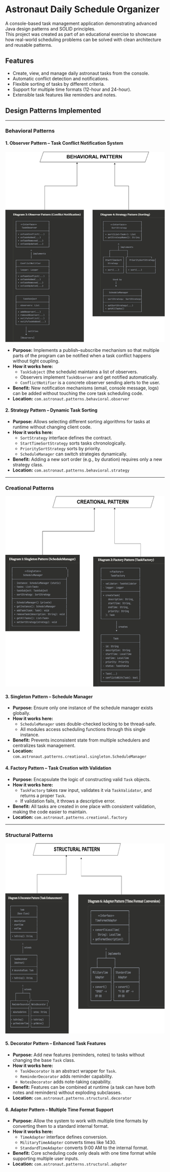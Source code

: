 # Astronaut Daily Schedule Organizer

A console-based task management application demonstrating advanced Java design patterns and SOLID principles.  
This project was created as part of an educational exercise to showcase how real-world scheduling problems can be solved with clean architecture and reusable patterns.

## Features
- Create, view, and manage daily astronaut tasks from the console.
- Automatic conflict detection and notifications.
- Flexible sorting of tasks by different criteria.
- Support for multiple time formats (12-hour and 24-hour).
- Extensible task features like reminders and notes.

## Design Patterns Implemented

---

### Behavioral Patterns  

#### 1. Observer Pattern – Task Conflict Notification System  

<img src="./BehavioralPattern.jpg" width="600" height="600" alt="Behavioral Pattern Diagram">

- **Purpose:** Implements a publish–subscribe mechanism so that multiple parts of the program can be notified when a task conflict happens without tight coupling.  
- **How it works here:**  
  - `TaskSubject` (the schedule) maintains a list of observers.  
  - Observers implement `TaskObserver` and get notified automatically.  
  - `ConflictNotifier` is a concrete observer sending alerts to the user.  
- **Benefit:** New notification mechanisms (email, console message, logs) can be added without touching the core task scheduling code.  
- **Location:** `com.astronaut.patterns.behavioral.observer`

#### 2. Strategy Pattern – Dynamic Task Sorting  

- **Purpose:** Allows selecting different sorting algorithms for tasks at runtime without changing client code.  
- **How it works here:**  
  - `SortStrategy` interface defines the contract.  
  - `StartTimeSortStrategy` sorts tasks chronologically.  
  - `PrioritySortStrategy` sorts by priority.  
  - `ScheduleManager` can switch strategies dynamically.  
- **Benefit:** Adding a new sort order (e.g., by duration) requires only a new strategy class.  
- **Location:** `com.astronaut.patterns.behavioral.strategy`

---

### Creational Patterns  

<img src="./CreationalPattern.drawio.png" width="600" height="600" alt="Creational Pattern Diagram">

#### 3. Singleton Pattern – Schedule Manager  
- **Purpose:** Ensure only one instance of the schedule manager exists globally.  
- **How it works here:**  
  - `ScheduleManager` uses double-checked locking to be thread-safe.  
  - All modules access scheduling functions through this single instance.  
- **Benefit:** Prevents inconsistent state from multiple schedulers and centralizes task management.  
- **Location:** `com.astronaut.patterns.creational.singleton.ScheduleManager`

#### 4. Factory Pattern – Task Creation with Validation  
- **Purpose:** Encapsulate the logic of constructing valid `Task` objects.  
- **How it works here:**  
  - `TaskFactory` takes raw input, validates it via `TaskValidator`, and returns a proper `Task`.  
  - If validation fails, it throws a descriptive error.  
- **Benefit:** All tasks are created in one place with consistent validation, making the code easier to maintain.  
- **Location:** `com.astronaut.patterns.creational.factory`

---

### Structural Patterns  

<img src="./StructuralPattern.drawio.png" width="600" height="600" alt="Structural Pattern Diagram">

#### 5. Decorator Pattern – Enhanced Task Features  
- **Purpose:** Add new features (reminders, notes) to tasks without changing the base `Task` class.  
- **How it works here:**  
  - `TaskDecorator` is an abstract wrapper for `Task`.  
  - `ReminderDecorator` adds reminder capability.  
  - `NotesDecorator` adds note-taking capability.  
- **Benefit:** Features can be combined at runtime (a task can have both notes and reminders) without exploding subclasses.  
- **Location:** `com.astronaut.patterns.structural.decorator`

#### 6. Adapter Pattern – Multiple Time Format Support  
- **Purpose:** Allow the system to work with multiple time formats by converting them to a standard internal format.  
- **How it works here:**  
  - `TimeAdapter` interface defines conversion.  
  - `MilitaryTimeAdapter` converts times like 1430.  
  - `StandardTimeAdapter` converts 9:00 AM to the internal format.  
- **Benefit:** Core scheduling code only deals with one time format while supporting multiple user inputs.  
- **Location:** `com.astronaut.patterns.structural.adapter`

